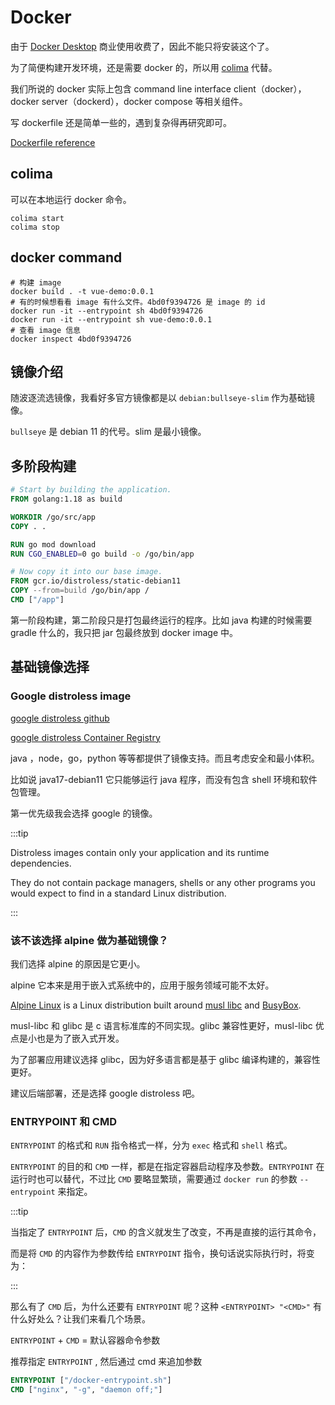 # Docker

由于 [Docker Desktop](https://www.docker.com/products/docker-desktop/) 商业使用收费了，因此不能只将安装这个了。

为了简便构建开发环境，还是需要 docker 的，所以用 [colima](https://github.com/abiosoft/colima) 代替。

我们所说的 docker 实际上包含 command line interface client（docker），docker server（dockerd），docker compose 等相关组件。

写 dockerfile 还是简单一些的，遇到复杂得再研究即可。

[Dockerfile reference](https://docs.docker.com/engine/reference/builder/)

## colima

可以在本地运行 docker 命令。

```shelldocker build . -t vue-demo:0.0.1
colima start
colima stop
```

## docker command

```shell
# 构建 image
docker build . -t vue-demo:0.0.1
# 有的时候想看看 image 有什么文件。4bd0f9394726 是 image 的 id
docker run -it --entrypoint sh 4bd0f9394726
docker run -it --entrypoint sh vue-demo:0.0.1
# 查看 image 信息
docker inspect 4bd0f9394726
```

## 镜像介绍

随波逐流选镜像，我看好多官方镜像都是以 `debian:bullseye-slim` 作为基础镜像。

`bullseye` 是 debian 11 的代号。slim 是最小镜像。

## 多阶段构建

```dockerfile
# Start by building the application.
FROM golang:1.18 as build

WORKDIR /go/src/app
COPY . .

RUN go mod download
RUN CGO_ENABLED=0 go build -o /go/bin/app

# Now copy it into our base image.
FROM gcr.io/distroless/static-debian11
COPY --from=build /go/bin/app /
CMD ["/app"]
```

第一阶段构建，第二阶段只是打包最终运行的程序。比如 java 构建的时候需要 gradle 什么的，我只把 jar 包最终放到 docker image 中。

## 基础镜像选择

### Google distroless image

[google distroless github](https://github.com/GoogleContainerTools/distroless)

[google distroless Container Registry ](https://console.cloud.google.com/gcr/images/distroless/GLOBAL)

java ，node，go，python 等等都提供了镜像支持。而且考虑安全和最小体积。

比如说 java17-debian11 它只能够运行 java 程序，而没有包含 shell 环境和软件包管理。

第一优先级我会选择 google 的镜像。

:::tip

Distroless images contain only your application and its runtime dependencies.

They do not contain package managers, shells or any other programs you would expect to find in a standard Linux distribution.

:::

### 该不该选择 alpine 做为基础镜像？

我们选择 alpine 的原因是它更小。

alpine 它本来是用于嵌入式系统中的，应用于服务领域可能不太好。

[Alpine Linux](https://alpinelinux.org/) is a Linux distribution built around [musl libc](https://www.musl-libc.org/) and [BusyBox](https://www.busybox.net/).

musl-libc 和 glibc 是 c 语言标准库的不同实现。glibc 兼容性更好，musl-libc 优点是小也是为了嵌入式开发。

为了部署应用建议选择 glibc，因为好多语言都是基于 glibc 编译构建的，兼容性更好。

建议后端部署，还是选择 google distroless 吧。



### ENTRYPOINT 和 CMD

`ENTRYPOINT` 的格式和 `RUN` 指令格式一样，分为 `exec` 格式和 `shell` 格式。

`ENTRYPOINT` 的目的和 `CMD` 一样，都是在指定容器启动程序及参数。`ENTRYPOINT` 在运行时也可以替代，不过比 `CMD` 要略显繁琐，需要通过 `docker run` 的参数 `--entrypoint` 来指定。

:::tip

当指定了 `ENTRYPOINT` 后，`CMD` 的含义就发生了改变，不再是直接的运行其命令，

而是将 `CMD` 的内容作为参数传给 `ENTRYPOINT` 指令，换句话说实际执行时，将变为：<ENTRYPOINT> <CMD>

:::



那么有了 `CMD` 后，为什么还要有 `ENTRYPOINT` 呢？这种 `<ENTRYPOINT> "<CMD>"` 有什么好处么？让我们来看几个场景。

`ENTRYPOINT` + `CMD` = 默认容器命令参数

推荐指定 `ENTRYPOINT` ,  然后通过  cmd 来追加参数

```dockerfile
ENTRYPOINT ["/docker-entrypoint.sh"]
CMD ["nginx", "-g", "daemon off;"]
```

